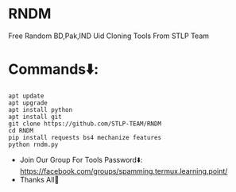 # RNDM
Free Random BD,Pak,IND Uid Cloning Tools From STLP Team

# Commands⬇️:
```
apt update
apt upgrade
apt install python
apt install git
git clone https://github.com/STLP-TEAM/RNDM
cd RNDM
pip install requests bs4 mechanize features
python rndm.py
```

* Join Our Group For Tools Password⬇️:
https://facebook.com/groups/spamming.termux.learning.point/
* Thanks All🖤
